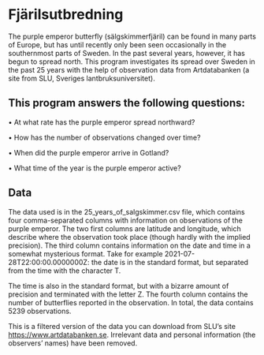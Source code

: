 # Fjärilsutbredning #
The purple emperor butterfly (sälgskimmerfjäril) can be found in many parts of Europe, but has until recently
only been seen occasionally in the southernmost parts of Sweden. In the past several years, however, it has
begun to spread north. This program investigates its spread over Sweden in the past 25 years with the
help of observation data from Artdatabanken (a site from SLU, Sveriges lantbruksuniversitet).


## This program answers the following questions: ##
• At what rate has the purple emperor spread northward?

• How has the number of observations changed over time?

• When did the purple emperor arrive in Gotland?

• What time of the year is the purple emperor active?

## Data ##
The data used is in the 25_years_of_salgskimmer.csv file, which contains
four comma-separated columns with information on observations of the purple emperor. The two first columns
are latitude and longitude, which describe where the observation took place (though hardly with the implied
precision). The third column contains information on the date and time in a somewhat mysterious format.
Take for example 2021-07-28T22:00:00.0000000Z: the date is in the standard format, but separated from the
time with the character T.

The time is also in the standard format, but with a bizarre amount of precision and
terminated with the letter Z. The fourth column contains the number of butterflies reported in the observation.
In total, the data contains 5239 observations.

This is a filtered version of the data you can download from
SLU’s site https://www.artdatabanken.se. Irrelevant data and personal information (the observers’ names)
have been removed.
